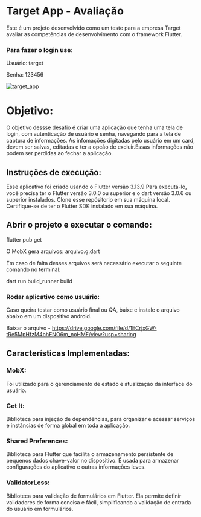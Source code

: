 # Target App - Avaliação

Este é um projeto desenvolvido como um teste para a empresa Target avaliar as competências de desenvolvimento com o framework Flutter.

### Para fazer o login use:

Usuário: target

Senha: 123456


![target_app](https://github.com/CheyenneSJ/target_challenge/assets/103771613/3d5e5092-cb17-455a-9f2c-3cf0a6008e5d)


# Objetivo:

O objetivo dessse desafio é criar uma aplicação que tenha uma tela de login, com autenticação de usuário e senha, navegando para a tela de captura de informações.
As infomações digitadas pelo usuário em um card, devem ser salvas, editadas e ter a opcão de excluir.Essas informações não podem ser perdidas ao fechar a aplicação.

## Instruções de execução:

Esse aplicativo foi criado usando o Flutter versão 3.13.9 Para executá-lo, você precisa ter o Flutter versão 3.0.0 ou superior e o dart versão 3.0.6 ou superior instalados. Clone esse repósitorio em sua máquina local. Certifique-se de ter o Flutter SDK instalado em sua máquina.

## Abrir o projeto e executar o comando:

flutter pub get

O MobX gera arquivos: arquivo.g.dart

Em caso de falta desses arquivos será necessário executar o seguinte comando no terminal:

dart run build_runner build

### Rodar aplicativo como usuário: 
Caso queira testar como usuário final ou QA, baixe e instale o arquivo abaixo em um dispositivo android.

Baixar o arquivo - https://drive.google.com/file/d/1ECrjxGW-tRe5MpHfzM4bhENO6m_noHME/view?usp=sharing

## Características Implementadas:

### MobX: 
Foi utilizado para o gerenciamento de estado e atualização da interface do usuário.

### Get It:
Biblioteca para injeção de dependências, para organizar e acessar serviços e instâncias de forma global em toda a aplicação.

### Shared Preferences:
Biblioteca para Flutter que facilita o armazenamento persistente de pequenos dados chave-valor no dispositivo. É usada para armazenar configurações do aplicativo e outras informações leves.

### ValidatorLess:
Biblioteca para validação de formulários em Flutter. Ela permite definir validadores de forma concisa e fácil, simplificando a validação de entrada do usuário em formulários.
